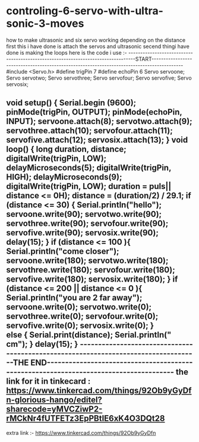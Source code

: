 # controling-6-servo-with-ultra-sonic-3-moves
how to make ultrasonic and six servo working depending on the distance 
first this i have done is attach the servos and ultrasonic secend thingi have done is making the loops 
here is the code i use :- 
---------------------------------------------------------------------------------START-------------------------------------------------------------------------------------------
#include <Servo.h>
#define trigPin 7
#define echoPin 6
Servo servoone;
Servo servotwo;
Servo servothree;
Servo servofour;
Servo servofive;
Servo servosix;

void setup() {
Serial.begin (9600);
pinMode(trigPin, OUTPUT);
pinMode(echoPin, INPUT);
servoone.attach(8);
servotwo.attach(9);
servothree.attach(10);
servofour.attach(11);
servofive.attach(12);
servosix.attach(13);
}
void loop() {
long duration, distance;
digitalWrite(trigPin, LOW);
delayMicroseconds(5);
digitalWrite(trigPin, HIGH);
delayMicroseconds(9);
digitalWrite(trigPin, LOW);
duration = puls|| distance <= 0H);
distance = (duration/2) / 29.1;
if (distance <= 30) {
Serial.println("hello");
servoone.write(90);
servotwo.write(90);
servothree.write(90);
servofour.write(90);
servofive.write(90);
servosix.write(90);
delay(15);
}
if (distance <= 100 ){
Serial.println("come closer");
servoone.write(180);
servotwo.write(180);
servothree.write(180);
servofour.write(180);
servofive.write(180);
servosix.write(180);
}
  if (distance <= 200 || distance <= 0 ){
Serial.println("you are 2 far away");
servoone.write(0);
servotwo.write(0);
servothree.write(0);
servofour.write(0);
servofive.write(0);
servosix.write(0);
}    
else {
Serial.print(distance);
Serial.println(" cm");
}
delay(15);
}
------------------------------------------------------------------------------------THE END--------------------------------------------------------------------------------------
the link for it in tinkecard :
https://www.tinkercad.com/things/92Ob9yGyDfn-glorious-hango/editel?sharecode=yMVCZiwP2-rMCkNr4fUTFETz3EpPBtIE6xK4O3DQt28
-----------------------------------------------------------------------------------------------------------------------------------------------------------------------
extra link :- 
https://www.tinkercad.com/things/92Ob9yGyDfn
